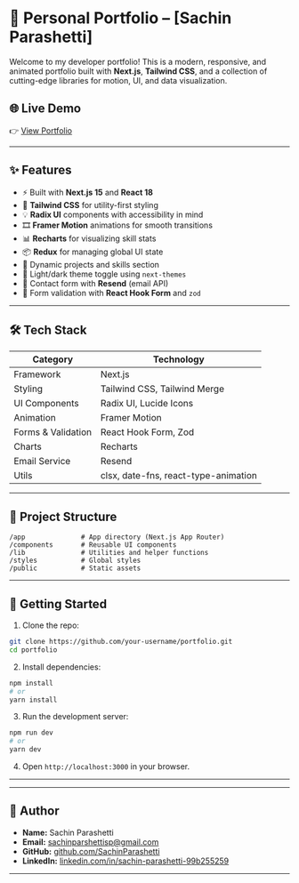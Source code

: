 # 💼 Personal Portfolio – [Sachin Parashetti]

Welcome to my developer portfolio! This is a modern, responsive, and animated portfolio built with **Next.js**, **Tailwind CSS**, and a collection of cutting-edge libraries for motion, UI, and data visualization.

## 🌐 Live Demo

👉 [View Portfolio](https://sachin-parshetti-portfolio.vercel.app)

---

## ✨ Features

- ⚡ Built with **Next.js 15** and **React 18**
- 🎨 **Tailwind CSS** for utility-first styling
- 💡 **Radix UI** components with accessibility in mind
- 🎞️ **Framer Motion** animations for smooth transitions
- 📊 **Recharts** for visualizing skill stats
- 📦 **Redux** for managing global UI state
- 🎯 Dynamic projects and skills section
- 🌙 Light/dark theme toggle using `next-themes`
- 📧 Contact form with **Resend** (email API)
- 🔐 Form validation with **React Hook Form** and `zod`

---

## 🛠️ Tech Stack

| Category         | Technology                              |
|------------------|------------------------------------------|
| Framework        | Next.js                                  |
| Styling          | Tailwind CSS, Tailwind Merge             |
| UI Components    | Radix UI, Lucide Icons                   |
| Animation        | Framer Motion                            |
| Forms & Validation| React Hook Form, Zod                    |
| Charts           | Recharts                                 |
| Email Service    | Resend                                   |
| Utils            | clsx, date-fns, react-type-animation     |

---

## 📁 Project Structure

```
/app              # App directory (Next.js App Router)
/components       # Reusable UI components
/lib              # Utilities and helper functions
/styles           # Global styles
/public           # Static assets
```

---

## 🚀 Getting Started

1. Clone the repo:
```bash
git clone https://github.com/your-username/portfolio.git
cd portfolio
```

2. Install dependencies:
```bash
npm install
# or
yarn install
```

3. Run the development server:
```bash
npm run dev
# or
yarn dev
```

4. Open `http://localhost:3000` in your browser.

---


---

## 👤 Author

- **Name:** Sachin Parashetti  
- **Email:** [sachinparshettisp@gmail.com](mailto:sachinparshettisp@gmail.com)  
- **GitHub:** [github.com/SachinParashetti](https://github.com/SachinParashetti)  
- **LinkedIn:** [linkedin.com/in/sachin-parashetti-99b255259](https://www.linkedin.com/in/sachin-parashetti-99b255259)

---



